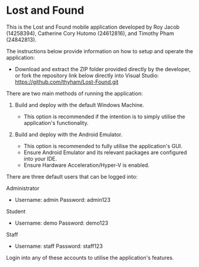 # Lost and Found

This is the Lost and Found mobile application developed by Roy Jacob (14258394), Catherine Cory Hutomo (24612816), and Timothy Pham (24842813).

The instructions below provide information on how to setup and operate the application:

- Download and extract the ZIP folder provided directly by the developer, or fork the repository link below directly into Visual Studio:
https://github.com/thyham/Lost-Found.git

There are two main methods of running the application:
1. Build and deploy with the default Windows Machine.
   - This option is recommended if the intention is to simply utilise the application's functionality.
   
2. Build and deploy with the Android Emulator.
   - This option is recommended to fully utilise the application's GUI.
   - Ensure Android Emulator and its relevant packages are configured into your IDE.
   - Ensure Hardware Acceleration/Hyper-V is enabled.

There are three default users that can be logged into:

Administrator
- Username: admin
  Password: admin123

Student
- Username: demo
  Password: demo123

Staff
- Username: staff
  Password: staff123

Login into any of these accounts to utilise the application's features.
